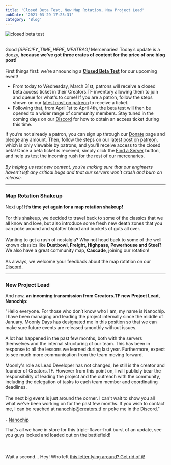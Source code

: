 ```yaml
---
title: 'Closed Beta Test, New Map Rotation, New Project Lead'
pubDate: '2021-03-29 17:25:31'
category: 'Blog'
---
```


<img alt="closed beta test" src="/images/blogposts/91/apr2021_beta.jpg"/>
<p>
</br>
Good <i>[SPECIFY_TIME_HERE_MEATBAG]</i> Mercenaries!
Today’s update is a doozy, <b>because we’ve got three crates of content for the price of one blog post!</b></br></br>
First things first: we’re announcing a <u><b>Closed Beta Test</b></u> for our upcoming event!</br>
<ul>
<li> From today to Wednesday, March 31st, patrons will receive a closed beta access ticket in their Creators.TF inventory allowing them to join and queue for what's to come! If you are a patron, follow the steps shown on our <a href='https://www.patreon.com/creatorstf/posts' target='_blank'>latest post on patreon</a> to receive a ticket.</br>
<li> Following that, from April 1st to April 4th, the beta test will then be opened to a wider range of community members. Stay tuned in the coming days on our <a href='' target="_blank">Discord</a> for how to obtain an access ticket during this time.
</ul>

If you’re not already a patron, you can sign up through our <a href='' target="_blank">Donate</a> page and pledge any amount. Then, follow the steps on our <a href='https://www.patreon.com/creatorstf/posts' target='_blank'>latest post on patreon</a>, which is only viewable by patrons, and you'll receive access to the closed beta! Once a beta ticket is received, simply click the <a href='/quickplay' target="_blank">Find a Server</a> button, and help us test the incoming rush for the rest of our mercenaries.</br></br>
<i>By helping us test new content, you’re making sure that our engineers haven’t left any critical bugs and that our servers
won’t crash and burn on release.</i>
</p>
<hr>
<h3>Map Rotation Shakeup</h3>
<p>
Next up! <b>It’s time yet again for a map rotation shakeup!</b></br></br>
For this shakeup, we decided to travel back to some of the classics that we all know and love,
but also introduce some fresh new death zones that you can poke around and splatter blood and buckets of guts all over.</br></br>
Wanting to get a rush of nostalgia? Why not head back to some of the well known classics like <b>Dustbowl, Freight, Highpass, Powerhouse and Steel?</b>
We also have a great community map, <b>Cascade</b>, joining our rotation!</br></br>
As always, we welcome your feedback about the map rotation on our <a href='' target='_blank'>Discord</a>.
</p>
<hr>
<h3>New Project Lead</h3>
<p>
And now, <b>an incoming transmission from Creators.TF new Project Lead, Nanochip:</b>
</p>
<p class="quoteFromSomeone">
"Hello everyone. For those who don’t know who I am, my name is Nanochip. I have been managing and leading the project internally since the middle of January. Moonly Days has designated me in this position so that we can make sure future events are released smoothly without issues.</br></br>
A lot has happened in the past few months, both with the servers themselves and the internal structuring of our team. This has been in response to all the lessons we learned during last year. Furthermore, expect to see much more communication from the team moving forward.</br></br>
Moonly's role as Lead Developer has not changed, he still is the creator and founder of Creators.TF. However from this point on, I will publicly bear the responsibility of leading the project and the outreach with the community, including the delegation of tasks to each team member and coordinating deadlines.</br></br>
The next big event is just around the corner. I can't wait to show you all what we've been working on for the past few months. If you wish to contact me, I can be reached at <a href='mailto:nanochip@creators.tf'>nanochip@creators.tf</a> or poke me in the Discord."</br></br>
- <a href='' target="_blank">Nanochip</a>
</p>

<p>
That’s all we have in store for this triple-flavor-fruit burst of an update, see you guys locked and loaded out on the battlefield!</br></br></br></br>
Wait a second... Hey! Who left <a href="/landing/smithereens" target="_blank">this letter lying around? Get rid of it!</a>
</p>
